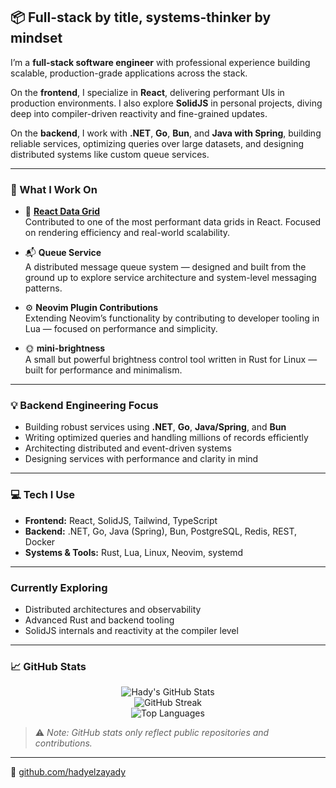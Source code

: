 ## 📦 Full-stack by title, systems-thinker by mindset

I’m a **full-stack software engineer** with professional experience building scalable, production-grade applications across the stack.

On the **frontend**, I specialize in **React**, delivering performant UIs in production environments. I also explore **SolidJS** in personal projects, diving deep into compiler-driven reactivity and fine-grained updates.

On the **backend**, I work with **.NET**, **Go**, **Bun**, and **Java with Spring**, building reliable services, optimizing queries over large datasets, and designing distributed systems like custom queue services.

---

### 🔧 What I Work On

- 🧮 **[React Data Grid](https://github.com/adazzle/react-data-grid)**  
  Contributed to one of the most performant data grids in React. Focused on rendering efficiency and real-world scalability.

- 📬 **Queue Service**  
  A distributed message queue system — designed and built from the ground up to explore service architecture and system-level messaging patterns.

- ⚙️ **Neovim Plugin Contributions**  
  Extending Neovim’s functionality by contributing to developer tooling in Lua — focused on performance and simplicity.

- 🌞 **mini-brightness**  
  A small but powerful brightness control tool written in Rust for Linux — built for performance and minimalism.

---

### 💡 Backend Engineering Focus

- Building robust services using **.NET**, **Go**, **Java/Spring**, and **Bun**  
- Writing optimized queries and handling millions of records efficiently  
- Architecting distributed and event-driven systems  
- Designing services with performance and clarity in mind

---

### 💻 Tech I Use

- **Frontend:** React, SolidJS, Tailwind, TypeScript  
- **Backend:** .NET, Go, Java (Spring), Bun, PostgreSQL, Redis, REST, Docker  
- **Systems & Tools:** Rust, Lua, Linux, Neovim, systemd

---

### Currently Exploring

- Distributed architectures and observability  
- Advanced Rust and backend tooling  
- SolidJS internals and reactivity at the compiler level

---

### 📈 GitHub Stats

<p align="center">
  <img src="https://github-readme-stats.vercel.app/api?username=hadyelzayady&show_icons=true&theme=tokyonight" alt="Hady's GitHub Stats" />
  <br />
  <img src="https://streak-stats.demolab.com?user=hadyelzayady&theme=tokyonight" alt="GitHub Streak" />
  <br />
  <img src="https://github-readme-stats.vercel.app/api/top-langs/?username=hadyelzayady&layout=compact&theme=tokyonight" alt="Top Languages" />
</p>

> ⚠️ _Note: GitHub stats only reflect public repositories and contributions._

---

🔗 [github.com/hadyelzayady](https://github.com/hadyelzayady)